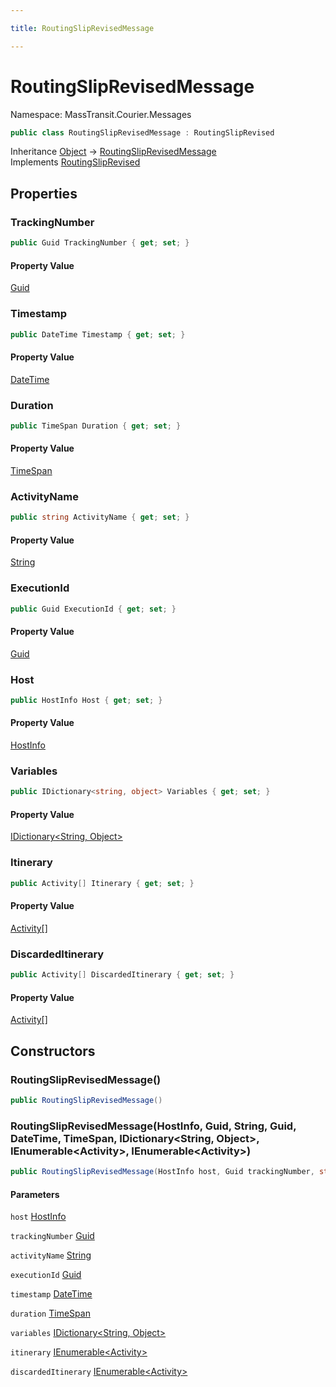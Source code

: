 ```yaml
---

title: RoutingSlipRevisedMessage

---
```


# RoutingSlipRevisedMessage

Namespace: MassTransit.Courier.Messages

```csharp
public class RoutingSlipRevisedMessage : RoutingSlipRevised
```

Inheritance [Object](https://learn.microsoft.com/en-us/dotnet/api/system.object) → [RoutingSlipRevisedMessage](../masstransit-courier-messages/routingsliprevisedmessage)<br/>
Implements [RoutingSlipRevised](../masstransit-courier-contracts/routingsliprevised)

## Properties

### **TrackingNumber**

```csharp
public Guid TrackingNumber { get; set; }
```

#### Property Value

[Guid](https://learn.microsoft.com/en-us/dotnet/api/system.guid)<br/>

### **Timestamp**

```csharp
public DateTime Timestamp { get; set; }
```

#### Property Value

[DateTime](https://learn.microsoft.com/en-us/dotnet/api/system.datetime)<br/>

### **Duration**

```csharp
public TimeSpan Duration { get; set; }
```

#### Property Value

[TimeSpan](https://learn.microsoft.com/en-us/dotnet/api/system.timespan)<br/>

### **ActivityName**

```csharp
public string ActivityName { get; set; }
```

#### Property Value

[String](https://learn.microsoft.com/en-us/dotnet/api/system.string)<br/>

### **ExecutionId**

```csharp
public Guid ExecutionId { get; set; }
```

#### Property Value

[Guid](https://learn.microsoft.com/en-us/dotnet/api/system.guid)<br/>

### **Host**

```csharp
public HostInfo Host { get; set; }
```

#### Property Value

[HostInfo](../masstransit/hostinfo)<br/>

### **Variables**

```csharp
public IDictionary<string, object> Variables { get; set; }
```

#### Property Value

[IDictionary\<String, Object\>](https://learn.microsoft.com/en-us/dotnet/api/system.collections.generic.idictionary-2)<br/>

### **Itinerary**

```csharp
public Activity[] Itinerary { get; set; }
```

#### Property Value

[Activity[]](../masstransit-courier-contracts/activity)<br/>

### **DiscardedItinerary**

```csharp
public Activity[] DiscardedItinerary { get; set; }
```

#### Property Value

[Activity[]](../masstransit-courier-contracts/activity)<br/>

## Constructors

### **RoutingSlipRevisedMessage()**

```csharp
public RoutingSlipRevisedMessage()
```

### **RoutingSlipRevisedMessage(HostInfo, Guid, String, Guid, DateTime, TimeSpan, IDictionary\<String, Object\>, IEnumerable\<Activity\>, IEnumerable\<Activity\>)**

```csharp
public RoutingSlipRevisedMessage(HostInfo host, Guid trackingNumber, string activityName, Guid executionId, DateTime timestamp, TimeSpan duration, IDictionary<string, object> variables, IEnumerable<Activity> itinerary, IEnumerable<Activity> discardedItinerary)
```

#### Parameters

`host` [HostInfo](../masstransit/hostinfo)<br/>

`trackingNumber` [Guid](https://learn.microsoft.com/en-us/dotnet/api/system.guid)<br/>

`activityName` [String](https://learn.microsoft.com/en-us/dotnet/api/system.string)<br/>

`executionId` [Guid](https://learn.microsoft.com/en-us/dotnet/api/system.guid)<br/>

`timestamp` [DateTime](https://learn.microsoft.com/en-us/dotnet/api/system.datetime)<br/>

`duration` [TimeSpan](https://learn.microsoft.com/en-us/dotnet/api/system.timespan)<br/>

`variables` [IDictionary\<String, Object\>](https://learn.microsoft.com/en-us/dotnet/api/system.collections.generic.idictionary-2)<br/>

`itinerary` [IEnumerable\<Activity\>](https://learn.microsoft.com/en-us/dotnet/api/system.collections.generic.ienumerable-1)<br/>

`discardedItinerary` [IEnumerable\<Activity\>](https://learn.microsoft.com/en-us/dotnet/api/system.collections.generic.ienumerable-1)<br/>
